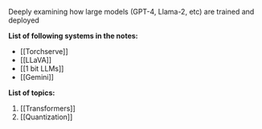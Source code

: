 Deeply examining how large models (GPT-4, Llama-2, etc) are trained and deployed

**List of following systems in the notes:**
- [[Torchserve]]
- [[LLaVA]]
- [[1 bit LLMs]]
- [[Gemini]]


**List of topics:** 
1. [[Transformers]]
2. [[Quantization]]



